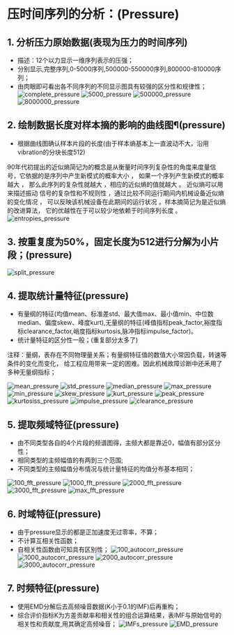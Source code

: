 # 压时间序列的分析：(Pressure)

## 1. 分析压力原始数据(表现为压力的时间序列)

- 描述：12个以力显示一维序列表示的压强；
- 分别显示,完整序列,0-5000序列,500000-550000序列,800000-810000序列；
- 由肉眼即可看出各不同序列的不同显示图具有较强的区分性和规律性；
  ![complete_pressure](./assets/pictures/complete_pressure.png)
  ![5000_pressure](./assets/pictures/5000_pressure.png)
  ![500000_pressure](./assets/pictures/500000_pressure.png)
  ![8000000_pressure](./assets/pictures/8000000_pressure.png)

## 2.  绘制数据长度对样本摘的影响的曲线图¶(pressure)

- 根据曲线图确认样本片段的长度(由于样本熵基本上一直波动不大，沿用vibration的分块长度512)

90年代初提出的近似熵简记为的概念是从衡量时间序列复杂性的角度来度量信号，它依据的是序列中产生新模式的概率大小 ，
如果一个序列产生新模式的概率越大 ， 那么此序列的复杂性就越大 ，相应的近似熵的值就越大 。
近似熵可以用来描述振动 信号的复杂性和不规则性 ，通过比较不同运行期间内机械设备近似熵的变化情况 ，
可以反映该机械设备在此期间的运行状况 。样本摘简记为是近似熵的改进算法， 它的优越性在于可以较少地依赖于时间序列长度 。
![entropies_pressure](./assets/pictures/entropies_pressure.png)

## 3. 按重复度为50%，固定长度为512进行分解为小片段；(pressure)

![split_pressure](./assets/pictures/split_pressure.png)

## 4. 提取统计量特征(pressure)

- 有量纲的特征(均值mean、标准差std、最大值max、最小值min、中位数median、偏度skew、峰度kurt),无量纲的特征(峰值指标peak_factor,裕度指标clearance_factor,峭度指标kurtosis,脉冲指标impulse_factor)。
- 统计量特征的区分性一般；(重复部分太多了)

注释：量纲，表存在不同物理量关系；有量纲特征值的数值大小常因负载，转速等条件的变化而变化， 给工程应用带来一定的困难。因此机械故障诊断中还釆用了多种无量纲指标；

![mean_pressure](./assets/pictures/mean_pressure.png)
![std_pressure](./assets/pictures/std_pressure.png)
![median_pressure](./assets/pictures/median_pressure.png)
![max_pressure](./assets/pictures/max_pressure.png)
![min_pressure](./assets/pictures/min_pressure.png)
![skew_pressure](./assets/pictures/skew_pressure.png)
![kurt_pressure](./assets/pictures/kurt_pressure.png)
![peak_pressure](./assets/pictures/peak_pressure.png)
![kurtosiss_pressure](./assets/pictures/kurtosiss_pressure.png)
![impulse_pressure](./assets/pictures/impulse_pressure.png)
![clearance_pressure](./assets/pictures/clearance_pressure.png)

## 5. 提取频域特征(pressure)

- 由不同类型各自的4个片段的频谱图得，主频大都是靠近0，幅值有部分区分性；
- 相同类型的主频幅值的有两到三个范围;
- 不同类型的主频幅值分布情况与统计量特征的均值分布基本相同；

![100_fft_pressure](./assets/pictures/100_fft_pressure.png)
![1000_fft_pressure](./assets/pictures/1000_fft_pressure.png)
![2000_fft_pressure](./assets/pictures/2000_fft_pressure.png)
![3000_fft_pressure](./assets/pictures/3000_fft_pressure.png)
![max_fft_pressure](./assets/pictures/max_fft_pressure.png)

## 6. 时域特征(pressure)

- 由于pressure显示的都是正加速度无过零率，不算；
- 不计算互相关性函数；
- 自相关性函数由可知具有区别性；
  ![100_autocorr_pressure](./assets/pictures/100_autocorr_pressure.png)
  ![1000_autocorr_pressure](./assets/pictures/1000_autocorr_pressure.png)
  ![2000_autocorr_pressure](./assets/pictures/2000_autocorr_pressure.png)
  ![3000_autocorr_pressure](./assets/pictures/3000_autocorr_pressure.png)

## 7. 时频特征(pressure)

- 使用EMD分解后去高频噪音数据(K小于0.1的IMF)后再重构；
- 综合评价指标K为方差贡献率和相关性的组合运算结果，表IMF与原始信号的相关性和贡献度,用其确定高频噪音；
  ![IMFs_pressure](./assets/pictures/IMFs_pressure.png)
  ![EMD_pressure](./assets/pictures/EMD_pressure.png)
